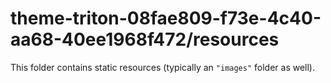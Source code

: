# theme-triton-08fae809-f73e-4c40-aa68-40ee1968f472/resources

This folder contains static resources (typically an `"images"` folder as well).
